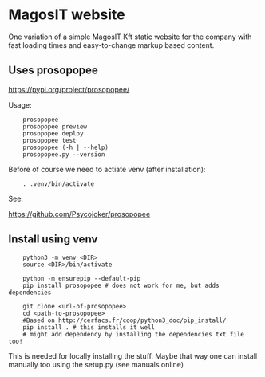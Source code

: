 MagosIT website
===============

One variation of a simple MagosIT Kft static website for the company with fast loading times and easy-to-change markup based content.

Uses prosopopee
---------------

https://pypi.org/project/prosopopee/

Usage:

		prosopopee
		prosopopee preview
		prosopopee deploy
		prosopopee test
		prosopopee (-h | --help)
		prosopopee.py --version

Before of course we need to actiate venv (after installation):

		. .venv/bin/activate

See:

https://github.com/Psycojoker/prosopopee

Install using venv
------------------

		python3 -m venv <DIR>
		source <DIR>/bin/activate

		python -m ensurepip --default-pip
		pip install prosopopee # does not work for me, but adds dependencies

		git clone <url-of-prosopopee>
		cd <path-to-prosopopee>
		#Based on http://cerfacs.fr/coop/python3_doc/pip_install/
		pip install . # this installs it well
		# might add dependency by installing the dependencies txt file too!

This is needed for locally installing the stuff. Maybe that way one can install manually too using the setup.py (see manuals online)
